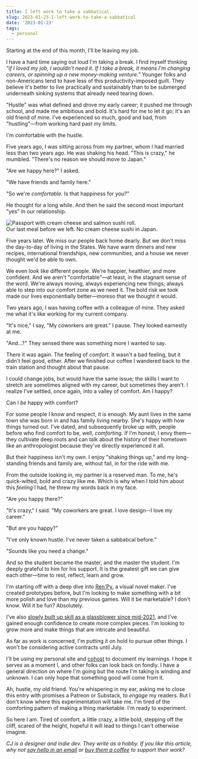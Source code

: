```yaml
---
title: I left work to take a sabbatical.
slug: 2023-01-23-I-left-work-to-take-a-sabbatical
date: '2023-01-23'
tags:
  - personal
---
```


Starting at the end of this month, I'll be leaving my job.

I have a hard time saying out loud I'm taking a break. I find myself thinking _"if I loved my job, I wouldn't need it. If I take a break, it means I'm changing careers, or spinning up a new money-making venture."_ Younger folks and non-Americans tend to have less of this productivity-imposed guilt. They believe it's better to live practically and sustainably than to be submerged underneath sinking systems that already need tearing down.

"Hustle" was what defined and drove my early career; it pushed me through school, and made me ambitious and bold. It's hard for me to let it go; it's an old friend of mine. I've experienced so much, good and bad, from "hustling"—from working hard past my limits.

I'm comfortable with the hustle.

Five years ago, I was sitting across from my partner, whom I had married less than two years ago. He was shaking his head. "This is crazy," he mumbled. "There's no reason we should move to Japan."

"Are we happy here?" I asked.

"We have friends and family here."

"So we're _comfortable._ Is that happiness for you?"

He thought for a long while. And then he said the second most important "yes" in our relationship.

<div class="image"><img src="https://illuminesce.net/blog/posts/images/20230123-sushi.png" alt="Passport with cream cheese and salmon sushi roll."><div class="caption">Our last meal before we left. No cream cheese sushi in Japan.</div></div>

Five years later. We miss our people back home dearly. But we don't miss the day-to-day of living in the States. We have warm dinners and new recipes, international friendships, new communities, and a house we never thought we'd be able to own.

We even _look_ like different people. We're happier, healthier, and more confident. And we aren't "comfortable"—at least, in the stagnant sense of the word. We're always moving, always experiencing new things; always able to step into our comfort zone as we need it. The bold risk we took made our lives exponentially better—moreso that we thought it would.

Two years ago, I was having coffee with a colleague of mine. They asked me what it's like working for my current company.

"It's nice," I say, "My coworkers are great." I pause. They looked earnestly at me.

"And...?" They sensed there was something more I wanted to say.

There it was again. The feeling of _comfort._ It wasn't a bad feeling, but it didn't feel good, either. After we finished our coffee I wandered back to the train station and thought about that pause.

I could change jobs, but would have the same issue; the skills I want to stretch are sometimes aligned with my career, but sometimes they aren't. I realize I've settled, once again, into a valley of comfort. Am I happy?

Can I _be_ happy with comfort?

For some people I know and respect, it is enough. My aunt lives in the same town she was born in and has family living nearby. She's happy with how things turned out. I've dated, and subsequently broke up with, people before who find comfort to be, well, _comforting._ If I'm honest, I envy them—they cultivate deep roots and can talk about the history of their hometown like an anthropologist because they've directly experienced it all.

But their happiness isn't my own. I enjoy "shaking things up," and my long-standing friends and family are, without fail, in for the ride with me.

From the outside looking in, my partner is a reserved man. To me, he's quick-witted, bold and crazy like me. Which is why when I told him about this _feeling_ I had, he threw my words back in my face.

"Are you happy there?"

"It's crazy," I said. "My coworkers are great. I love design--I love my career."

"But are you happy?"

"I've only known hustle. I've never taken a sabbatical before."

"Sounds like you need a change."

And so the student became the master, and the master the student. I'm deeply grateful to him for his support. It is the greatest gift we can give each other—time to rest, reflect, learn and grow.

I'm starting off with a deep dive into [Ren'Py](https://www.renpy.org/), a visual novel maker. I've created prototypes before, but I'm looking to make something with a bit more polish and love than my previous games. Will it be marketable? I don't know. Will it be fun? Absolutely.

I've also [slowly built up skill as a glassblower since mid-2021](https://www.instagram.com/p/ClXmOLcJIM_/), and I've gained enough confidence to create more complex pieces. I'm looking to grow more and make things that are intricate and beautiful.

As far as work is concerned, I'm putting it on hold to pursue other things. I won't be considering active contracts until July.

I'll be using my personal site and [cohost](https://illuminesce.cohost.org/) to document my learnings. I hope it serves as a moment I, and other folks can look back on fondly. I have a general direction on where I'm going but the route I'm taking is winding and unknown. I can only hope that something good will come from it.

Ah, hustle, my old friend. You're whispering in my ear, asking me to close this entry with promises a Patreon or Substack, to _engage_ my readers. But I don't know where this experimentation will take me. I'm tired of the comforting pattern of making a thing marketable. I'm ready to experiment.

So here I am. Tired of comfort, a little crazy, a little bold, stepping off the cliff, scared of the height, hopeful it will lead to things I can't otherwise imagine.

_CJ is a designer and indie dev. They write as a hobby. If you like this article, why not [say hello in an email](https://illuminesce.net/contact) or [buy them a coffee](https://ko-fi.com/illuminesce) to support their work?_
